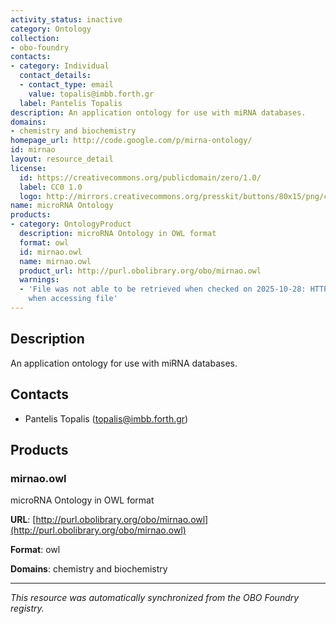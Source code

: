 ```yaml
---
activity_status: inactive
category: Ontology
collection:
- obo-foundry
contacts:
- category: Individual
  contact_details:
  - contact_type: email
    value: topalis@imbb.forth.gr
  label: Pantelis Topalis
description: An application ontology for use with miRNA databases.
domains:
- chemistry and biochemistry
homepage_url: http://code.google.com/p/mirna-ontology/
id: mirnao
layout: resource_detail
license:
  id: https://creativecommons.org/publicdomain/zero/1.0/
  label: CC0 1.0
  logo: http://mirrors.creativecommons.org/presskit/buttons/80x15/png/cc-zero.png
name: microRNA Ontology
products:
- category: OntologyProduct
  description: microRNA Ontology in OWL format
  format: owl
  id: mirnao.owl
  name: mirnao.owl
  product_url: http://purl.obolibrary.org/obo/mirnao.owl
  warnings:
  - 'File was not able to be retrieved when checked on 2025-10-28: HTTP 404 error
    when accessing file'
---
```

## Description

An application ontology for use with miRNA databases.

## Contacts

- Pantelis Topalis (topalis@imbb.forth.gr)

## Products

### mirnao.owl

microRNA Ontology in OWL format

**URL**: [http://purl.obolibrary.org/obo/mirnao.owl](http://purl.obolibrary.org/obo/mirnao.owl)

**Format**: owl

**Domains**: chemistry and biochemistry

---

*This resource was automatically synchronized from the OBO Foundry registry.*